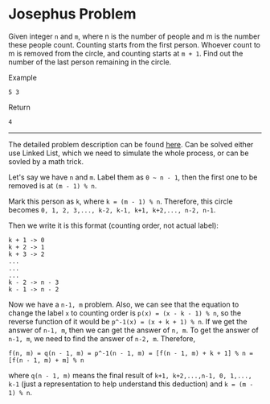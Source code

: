 # Josephus Problem

Given integer `n` and `m`, where n is the number of people and m is the number these people count. Counting starts from the first person. Whoever count to m is removed from the circle, and counting starts at `m + 1`. Find out the number of the last person remaining in the circle.

Example

`5 3`

Return

`4`

---
The detailed problem description can be found [here](https://en.wikipedia.org/wiki/Josephus_problem). Can be solved either use Linked List, which we need to simulate the whole process, or can be sovled by a math trick.

Let's say we have `n` and `m`. Label them as `0 ~ n - 1`, then the first one to be removed is at `(m - 1) % n`.

Mark this person as `k`, where `k = (m - 1) % n`. Therefore, this circle becomes `0, 1, 2, 3,..., k-2, k-1, k+1, k+2,..., n-2, n-1`.

Then we write it is this format (counting order, not actual label):
```
k + 1 -> 0
k + 2 -> 1
k + 3 -> 2
...
...
...
k - 2 -> n - 3
k - 1 -> n - 2
```

Now we have a `n-1, m` problem. Also, we can see that the equation to change the label `x` to counting order is `p(x) = (x - k - 1) % n`, so the reverse function of it would be `p^-1(x) = (x + k + 1) % n`. If we get the answer of `n-1, m`, then we can get the answer of `n, m`. To get the answer of `n-1, m`, we need to find the answer of `n-2, m`. Therefore,

`f(n, m) = q(n - 1, m) = p^-1(n - 1, m) = [f(n - 1, m) + k + 1] % n = [f(n - 1, m) + m] % n`

where `q(n - 1, m)` means the final result of `k+1, k+2,...,n-1, 0, 1,..., k-1` (just a representation to help understand this deduction) and `k = (m - 1) % n`.